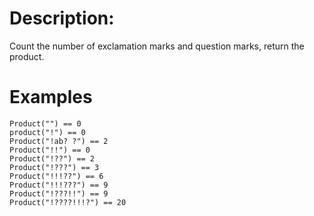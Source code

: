 # Description:

 Count the number of exclamation marks and question marks, return the product.

# Examples

```
Product("") == 0
product("!") == 0
Product("!ab? ?") == 2
Product("!!") == 0
Product("!??") == 2
Product("!???") == 3
Product("!!!??") == 6
Product("!!!???") == 9
Product("!???!!") == 9
Product("!????!!!?") == 20
```
 